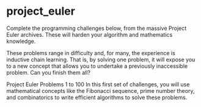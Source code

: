 # project_euler

Complete the programming challenges below, from the massive Project Euler archives. These will harden your algorithm and mathematics knowledge.

These problems range in difficulty and, for many, the experience is inductive chain learning. That is, by solving one problem, it will expose you to a new concept that allows you to undertake a previously inaccessible problem. Can you finish them all?

Project Euler Problems 1 to 100
In this first set of challenges, you will use mathematical concepts like the Fibonacci sequence, prime number theory, and combinatorics to write efficient algorithms to solve these problems.
